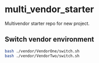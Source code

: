 # multi_vendor_starter
Multivendor starter repo for new project.

## Switch vendor environment

```sh
bash ./vendor/VendorOne/switch.sh
bash ./vendor/VendorTwo/switch.sh
```
